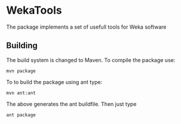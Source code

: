# WekaTools

The package implements a set of usefull tools for Weka software


## Building

The build system is changed to Maven. To compile the package use:

```console
mvn package
```
To to build the package using ant type:

```console
mvn ant:ant
```
The above generates the ant buildfile. Then just type

```console
ant package
```


